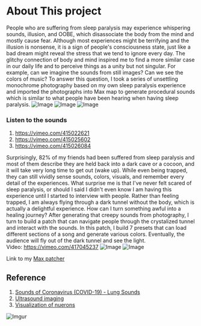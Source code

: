 
# About This project
People who are suffering from sleep paralysis may experience whispering sounds, illusion, and OOBE, which disassociate the body from the mind and mostly cause fear. Although most experiences might be terrifying and the illusion is nonsense, it is a sign of people's consciousness state, just like a bad dream might reveal the stress that we tend to ignore every day. The glitchy connection of body and mind inspired me to find a more similar case in our daily life and to perceive things as a unity but not singular. For example, can we imagine the sounds from still images? Can we see the colors of music? To answer this question, I took a series of unsettling monochrome photography based on my own sleep paralysis experience and imported the photographs into Max map to generate procedural sounds which is similar to what people have been hearing when having sleep paralysis.
![Image](https://github.com/ablanton/SJSU_ART_175_S20/blob/master/projects/Final/Kiki/aberration1.JPG)
![Image](https://github.com/ablanton/SJSU_ART_175_S20/blob/master/projects/Final/Kiki/aberration2.JPG)
![Image](https://github.com/ablanton/SJSU_ART_175_S20/blob/master/projects/Final/Kiki/aberration3.JPG)

### Listen to the sounds 
1. https://vimeo.com/415022621
2. https://vimeo.com/415025602
3. https://vimeo.com/415026084


Surprisingly, 82% of my friends had been suffered from sleep paralysis and most of them describe they are held back into a dark cave or a cocoon, and it will take very long time to get out (wake up). While even being trapped, they can still vividly sense sounds, colors, visuals, and remember every detail of the experiences. What surprise me is that I've never felt scared of sleep paralysis, or should I said I didn't even know I am having this experience until I started to interview with people. Rather than feeling trapped, I am always flying through a dark tunnel without the body, which is actually a delightful experience. How can I turn something awful into a healing journey? After generating that creepy sounds from photography, I turn to build a patch that can navigate people through the crystalized tunnel and interact with the sounds. In this patch, I build 7 presets that can load different sections of a song and generate various colors. Eventually, the audience will fly out of the dark tunnel and see the light.
<br>
Video: https://vimeo.com/417045237
![Image](https://github.com/ablanton/SJSU_ART_175_S20/blob/master/projects/Final/Kiki/final1.png)
![Image](https://github.com/ablanton/SJSU_ART_175_S20/blob/master/projects/Final/Kiki/final2.png)

Link to my [Max patcher](https://github.com/ablanton/SJSU_ART_175_S20/blob/master/projects/Final/Kiki/step-sequencer.maxpat) 



## Reference
1. [Sounds of Coronavirus (COVID-19) - Lung Sounds](https://www.youtube.com/watch?v=3Kkp6ZM35As)
2. [Ultrasound imaging](https://www.youtube.com/watch?v=q34RegTg6to)
3. [Visualization of nuerons](https://www.brainhq.com/blog/these-are-probably-the-most-beautiful-brain-images-you-will-ever-see)

![Imgur](https://i.imgur.com/4hOC3Dw.png)
